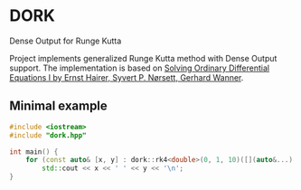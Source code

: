 # DORK
Dense Output for Runge Kutta

Project implements generalized Runge Kutta method with Dense Output support. The implementation is based on [Solving Ordinary Differential Equations I  by Ernst Hairer, Syvert P. Nørsett, Gerhard Wanner](https://www.springer.com/gp/book/9783540566700).

## Minimal example

```c++
#include <iostream>
#include "dork.hpp"

int main() {
    for (const auto& [x, y] : dork::rk4<double>(0, 1, 10)([](auto&...) { return 1; })(0.))
        std::cout << x << ' ' << y << '\n';
}
```
